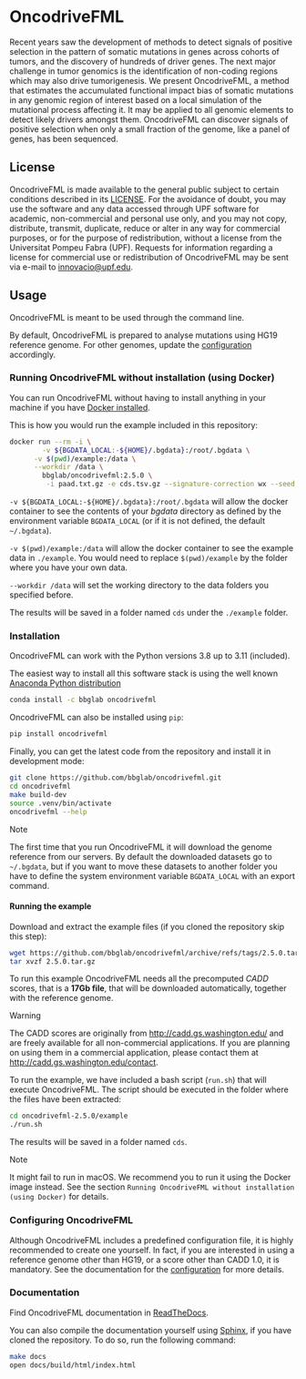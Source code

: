 # OncodriveFML

Recent years saw the development of methods to detect signals of positive
selection in the pattern of somatic mutations in genes across cohorts of tumors,
and the discovery of hundreds of driver genes. The next major challenge in tumor
genomics is the identification of non-coding regions which may also drive
tumorigenesis. We present OncodriveFML, a method that estimates the accumulated
functional impact bias of somatic mutations in any genomic region of interest
based on a local simulation of the mutational process affecting it. It may be
applied to all genomic elements to detect likely drivers amongst them.
OncodriveFML can discover signals of positive selection when only a small
fraction of the genome, like a panel of genes, has been sequenced.

## License

OncodriveFML is made available to the general public subject to certain
conditions described in its [LICENSE](LICENSE). For the avoidance of doubt,
you may use the software and any data accessed through UPF software for
academic, non-commercial and personal use only, and you may not copy,
distribute, transmit, duplicate, reduce or alter in any way for commercial
purposes, or for the purpose of redistribution, without a license from the
Universitat Pompeu Fabra (UPF). Requests for information regarding a license for
commercial use or redistribution of OncodriveFML may be sent via e-mail to
innovacio@upf.edu.

## Usage

OncodriveFML is meant to be used through the command line.

By default, OncodriveFML is prepared to analyse mutations using HG19 reference
genome. For other genomes, update the [configuration] accordingly.

[configuration]: https://oncodrivefml.readthedocs.io/en/latest/configuration.html

### Running OncodriveFML without installation (using Docker)

You can run OncodriveFML without having to install anything in your machine if
you have [Docker installed](https://docs.docker.com/engine/install/).

This is how you would run the example included in this repository:

```bash
docker run --rm -i \
		-v ${BGDATA_LOCAL:-${HOME}/.bgdata}:/root/.bgdata \
      -v $(pwd)/example:/data \
      --workdir /data \
		bbglab/oncodrivefml:2.5.0 \
         -i paad.txt.gz -e cds.tsv.gz --signature-correction wx --seed 123 --force
```

`-v ${BGDATA_LOCAL:-${HOME}/.bgdata}:/root/.bgdata` will allow the docker
container to see the contents of your *bgdata* directory as defined by the
environment variable `BGDATA_LOCAL` (or if it is not defined, the default
`~/.bgdata`).

`-v $(pwd)/example:/data` will allow the docker container to see the example data
in `./example`. You would need to replace `$(pwd)/example` by the folder where
you have your own data.

`--workdir /data` will set the working directory to the data folders you
specified before.

The results will be saved in a folder named `cds` under the `./example` folder.

### Installation

OncodriveFML can work with the Python versions 3.8 up to 3.11 (included).

The easiest way to install all this software stack is using the well known
[Anaconda Python distribution](http://continuum.io/downloads>)

```bash
conda install -c bbglab oncodrivefml
```

OncodriveFML can also be installed using `pip`:

```bash
pip install oncodrivefml
```

Finally, you can get the latest code from the repository and install it in development mode:

```bash
git clone https://github.com/bbglab/oncodrivefml.git
cd oncodrivefml
make build-dev
source .venv/bin/activate
oncodrivefml --help
```

> [!NOTE]
> The first time that you run OncodriveFML it will download the genome reference
> from our servers. By default the downloaded datasets go to `~/.bgdata`, but if
> you want to move these datasets to another folder you have to define the
> system environment variable `BGDATA_LOCAL` with an export command.

#### Running the example

Download and extract the example files (if you cloned the repository skip this step):

```bash
wget https://github.com/bbglab/oncodrivefml/archive/refs/tags/2.5.0.tar.gz
tar xvzf 2.5.0.tar.gz
```

To run this example OncodriveFML needs all the precomputed *CADD* scores, that
is a **17Gb file**, that will be downloaded automatically, together with the
reference genome.

> [!WARNING]
> The CADD scores are originally from http://cadd.gs.washington.edu/ and are
> freely available for all non-commercial applications. If you are planning on
> using them in a commercial application, please contact them at
> http://cadd.gs.washington.edu/contact.

To run the example, we have included a bash script (`run.sh`)
that will execute OncodriveFML. The script should be executed in
the folder where the files have been extracted:

```bash
cd oncodrivefml-2.5.0/example
./run.sh
```

The results will be saved in a folder named `cds`.

> [!NOTE]
> It might fail to run in macOS. We recommend you to run it using the Docker image instead.
> See the section `Running OncodriveFML without installation (using Docker)` for details.

### Configuring OncodriveFML

Although OncodriveFML includes a predefined configuration file, it is highly
recommended to create one yourself. In fact, if you are interested in using a
reference genome other than HG19, or a score other than CADD 1.0, it is
mandatory. See the documentation for the [configuration] for more details.


### Documentation

Find OncodriveFML documentation in
[ReadTheDocs](http://oncodrivefml.readthedocs.io/en/latest/).

You can also compile the documentation yourself using
[Sphinx](http://www.sphinx-doc.org/en/stable/), if you have cloned the
repository. To do so, run the following command:

```bash
make docs
open docs/build/html/index.html 
```
